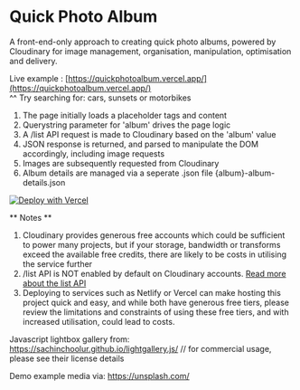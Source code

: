 # Quick Photo Album
A front-end-only approach to creating quick photo albums, powered by Cloudinary for image management, organisation, manipulation, optimisation and delivery.

Live example : [https://quickphotoalbum.vercel.app/](https://quickphotoalbum.vercel.app/)  
^^ Try searching for: cars, sunsets or motorbikes

1) The page initially loads a placeholder tags and content
2) Querystring parameter for 'album' drives the page logic
3) A /list API request is made to Cloudinary based on the 'album' value
4) JSON response is returned, and parsed to manipulate the DOM accordingly, including image requests
5) Images are subsequently requested from Cloudinary
6) Album details are managed via a seperate .json file {album}-album-details.json


[![Deploy with Vercel](https://vercel.com/button)](https://vercel.com/new/git/external?repository-url=https%3A%2F%2Fgithub.com%2Fbseymour%2Fquickphotoalbum)


** Notes **
1) Cloudinary provides generous free accounts which could be sufficient to power many projects, but if your storage, bandwidth or transforms exceed the available free credits, there are likely to be costs in utilising the service further 
2) /list API is NOT enabled by default on Cloudinary accounts. [Read more about the list API](https://cloudinary.com/documentation/advanced_url_delivery_options#client_side_resources)
3) Deploying to services such as Netlify or Vercel can make hosting this project quick and easy, and while both have generous free tiers, please review the limitations and constraints of using these free tiers, and with increased utilisation, could lead to costs.

Javascript lightbox gallery from:
https://sachinchoolur.github.io/lightgallery.js/
// for commercial usage, please see their license details

Demo example media via:
https://unsplash.com/

